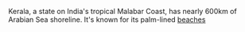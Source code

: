 Kerala, a state on India's tropical Malabar Coast, has nearly 600km of Arabian Sea shoreline.
It's known for its palm-lined [beaches](beaches/kerala2.md) 